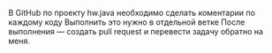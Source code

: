 В GitHub по проекту hw.java необходимо сделать коментарии по каждому коду
Выполнить это нужно в отдельной ветке
После выполнения — создать pull request и перевести задачу обратно на меня.
